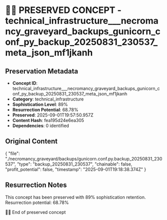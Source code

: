 # 🏴‍☠️ PRESERVED CONCEPT - technical_infrastructure___necromancy_graveyard_backups_gunicorn_conf_py_backup_20250831_230537_meta_json_mf1jkanh

## Preservation Metadata
- **Concept ID**: technical_infrastructure___necromancy_graveyard_backups_gunicorn_conf_py_backup_20250831_230537_meta_json_mf1jkanh
- **Category**: technical_infrastructure
- **Sophistication Level**: 89%
- **Resurrection Potential**: 68.78%
- **Preserved**: 2025-09-01T19:57:50.957Z
- **Content Hash**: fea195d24e6ea305
- **Dependencies**: 0 identified

## Original Content

{
  "file": "./necromancy_graveyard/backups/gunicorn.conf.py.backup_20250831_230537",
  "type": "backup_20250831_230537",
  "chainable": false,
  "profit_potential": false,
  "timestamp": "2025-09-01T19:18:38.374Z"
}

## Resurrection Notes
This concept has been preserved with 89% sophistication retention.
Resurrection potential: 68.78%

🏴‍☠️ End of preserved concept